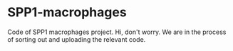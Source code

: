 # SPP1-macrophages
Code of SPP1 macrophages project.
Hi, don't worry. We are in the process of sorting out and uploading the relevant code.
